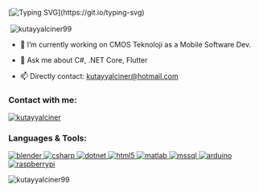 [![Typing SVG](https://readme-typing-svg.demolab.com?font=Fira+Code&pause=1000&width=435&lines=I+am+Kutay+Yal%C3%A7%C4%B1ner.)](https://git.io/typing-svg)
<p>&nbsp;<img align="center" src="https://github-readme-stats.vercel.app/api?username=kutayyalciner99&theme=dark&show_icons=true&locale=en" alt="kutayyalciner99" /></p>


- 🔭 I’m currently working on CMOS Teknoloji as a Mobile Software Dev.

- 💬 Ask me about C#, .NET Core, Flutter

- 📫 Directly contact: kutayyalciner@hotmail.com

<h3 align="left">Contact with me: </h3>
<p align="left">
<a href="https://linkedin.com/in/kutayyalciner" target="blank"><img align="center" src="https://img.shields.io/static/v1?logo=linkedin&label=&message=LinkedIn&color=darkblue" alt="kutayyalciner"/></a>

</p>

<h3 align="left">Languages & Tools:</h3>

<p align="left">
 <a href="https://www.blender.org/" target="_blank" rel="noreferrer"> <img src="https://img.shields.io/static/v1?logo=blender&label=&message=Blender&color=black" alt="blender"/> </a> <a href="https://www.w3schools.com/cs/" target="_blank" rel="noreferrer"> <img src="https://img.shields.io/static/v1?logo=csharp&label=&message=C%23&color=purple" alt="csharp"/> </a> <a href="https://dotnet.microsoft.com/" target="_blank" rel="noreferrer"> <img src="https://img.shields.io/static/v1?logo=dotnet&label=&message=.NET&color=yellow" alt="dotnet"/> </a> <a href="https://www.w3.org/html/" target="_blank" rel="noreferrer"> <img src="https://img.shields.io/static/v1?logo=html5&label=&message=HTML&color=darkgreen" alt="html5"/>  </a> <a href="https://www.mathworks.com/" target="_blank" rel="noreferrer"> <img src="https://img.shields.io/static/v1?logo=matrix&label=&message=Matlab&color=blue" alt="matlab"/> </a> <a href="https://www.microsoft.com/en-us/sql-server" target="_blank" rel="noreferrer"> <img src="https://img.shields.io/static/v1?logo=microsoftsqlserver&label=&message=SQL&color=orange" alt="mssql"/> </a> <a href="https://www.arduino.cc/" target="_blank" rel="noreferrer"> <img src="https://img.shields.io/static/v1?logo=arduino&label=&message=Arduino&color=white" alt="arduino"/> </a> <a href="https://www.raspberrypi.org/" target="_blank" rel="noreferrer"> <img src="https://img.shields.io/static/v1?logo=raspberrypi&label=&message=Raspberry%20Pi&color=darkred" alt="raspberrypi"/> </a>
    </p>


<p><img align="center" src="https://github-readme-streak-stats.herokuapp.com/?user=kutayyalciner99&theme=dark&" alt="kutayyalciner99" /></p>
